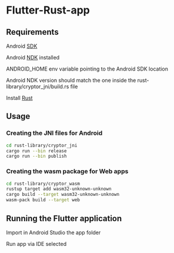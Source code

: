 # Flutter-Rust-app

## Requirements 
Android [SDK](https://developer.android.com/studio)

Android [NDK](https://developer.android.com/ndk/) installed

ANDROID_HOME env variable pointing to the Android SDK location

Android NDK version should match the one inside the rust-library/cryptor_jni/build.rs file

Install [Rust](https://www.rust-lang.org/tools/install)

## Usage 
### Creating the JNI files for Android 
```bash
cd rust-library/cryptor_jni
cargo run --bin release
cargo run --bin publish
```
### Creating the wasm package for Web apps
```bash
cd rust-library/cryptor_wasm
rustup target add wasm32-unknown-unknown
cargo build --target wasm32-unknown-unknown
wasm-pack build --target web 
```

## Running the Flutter application
Import in Android Studio the app folder

Run app via IDE selected 
